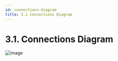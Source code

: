 ```yaml
---
id: connections-diagram
title: 3.1 Connections Diagram
---
```


# 3.1. Connections Diagram


![image](https://user-images.githubusercontent.com/64480560/235160831-30c8b1e0-c0c3-418d-869b-c0b6db7e46db.png)
